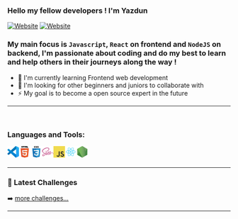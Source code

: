 ### Hello my fellow developers ! I'm Yazdun 
[![Website](https://img.shields.io/website?label=frontendmentor&style=for-the-badge&url=https://www.frontendmentor.io/profile/Yazdun)](https://www.frontendmentor.io/profile/Yazdun)
[![Website](https://img.shields.io/website?label=Codewar&style=for-the-badge&url=https://www.codewars.com/users/Yazdun)](https://www.codewars.com/users/Yazdun)

### My main focus is `Javascript`, `React` on frontend and `NodeJS` on backend, I'm passionate about coding and do my best to learn and help others in their journeys along the way !

- 📕 I'm currently learning Frontend web development
- 🔎 I'm looking for other beginners and juniors to collaborate with
- ⚡ My goal is to become a open source expert in the future
---


<br />

### Languages and Tools:

<img align="left" alt="Visual Studio Code" width="26px" src="https://raw.githubusercontent.com/github/explore/80688e429a7d4ef2fca1e82350fe8e3517d3494d/topics/visual-studio-code/visual-studio-code.png" />
<img align="left" alt="HTML5" width="26px" src="https://raw.githubusercontent.com/github/explore/80688e429a7d4ef2fca1e82350fe8e3517d3494d/topics/html/html.png" />
<img align="left" alt="CSS3" width="26px" src="https://raw.githubusercontent.com/github/explore/80688e429a7d4ef2fca1e82350fe8e3517d3494d/topics/css/css.png" />
<img align="left" alt="Sass" width="26px" src="https://raw.githubusercontent.com/github/explore/80688e429a7d4ef2fca1e82350fe8e3517d3494d/topics/sass/sass.png" />
<img align="left" alt="JavaScript" width="26px" src="https://raw.githubusercontent.com/github/explore/80688e429a7d4ef2fca1e82350fe8e3517d3494d/topics/javascript/javascript.png" />
<img align="left" alt="React" width="26px" src="https://raw.githubusercontent.com/github/explore/80688e429a7d4ef2fca1e82350fe8e3517d3494d/topics/react/react.png" />


<img align="left" alt="Node.js" width="26px" src="https://raw.githubusercontent.com/github/explore/80688e429a7d4ef2fca1e82350fe8e3517d3494d/topics/nodejs/nodejs.png" />




<br />
<br />

---

### 📕 Latest Challenges

<!-- FRONTENDMENTOR:START -->
<!-- FRONTENDMENTOR:END -->

➡️ [more challenges...](https://codestackr.com)

---